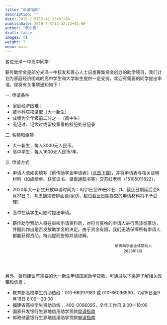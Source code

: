 ```yaml
---
title: "申请指南"
description: ""
date: 2019-7-5T12:42:22+01:00
publishDate: 2019-7-5T12:42:22+01:00
author: "薪小传"
draft: false
images: []
weight: 7
menu: main
---
```


各位光泽一中高中同学：

薪传助学金是部分光泽一中校友和善心人士自发筹集资金创办的助学项目，我们计划为家庭经济困难的高中学生和大学新生提供一定支持，欢迎有需要的同学提出申请。现将有关事项通知如下：

一. 申请条件

  * 家庭经济困难；
  * 被本科院校录取（大一新生）
  * 成绩为全年级前二分之一（高中生）
  * 无记过、记大过或留校察看的校纪处分记录

二. 名额和金额  

  * 大一新生，每人3000元人民币。
  * 高中学生，每人1600元人民币/年。

三. 申请方式

  * 申请人须如实填写《薪传助学金申请表》[(点击下载)](../pdfs/2020applicationform.pdf)，并将申请表与相关证明材料（如成绩单、获奖证书、录取通知书等）交苏红老师（15105011822）。

  * 2020年大一新生开放申请时间为：8月1日至~~20日~~31日（1、截止日期延后至8月31日 2、考虑到须安排面谈/家访，超过截止日期提交的申请材料将不予受理）

  * 高中在读学生可随时提出申请。

  * 薪传助学赞助人将在审核申请资料后，对符合资格的申请人进行面谈或家访，并据此作出是否发放助学金的决定。由于资金有限，我们无法保障所有申请人都能获得资助，特此提前告知并请谅解。

                                                      薪传助学金全体赞助人
                                                          2020年7月



 

 


<span> </span>  
<span> </span>  
<span> </span>  


另外，强烈建议有需要的大一新生申请国家助学贷款，可通过以下渠道了解相关政策和信息：

  * 教育部高校学生资助热线：010-66097980 或 010-66096590，7月15日至9月18日 8:00—20:00 
  * 福建省高校学生资助热线： 400-0096095，全年工作日 9:00—18:00
  * 国家开发银行生源地信用助学贷款[申请指南](http://www.csls.cdb.com.cn/wtzx/dksqlwt/201911/t20191115_6892.html)
  * 邮政储蓄银行生源地信用助学贷款[申请指南](http://www.psbc.com/cn/BranchChannel/hddq/fujian/fjsRecommendation/54186.html)
                                                                  






